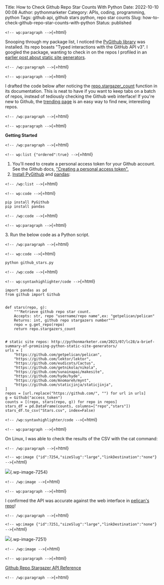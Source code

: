 Title: How to Check Github Repo Star Counts With Python
Date: 2022-10-10 00:08
Author: pythonmarketer
Category: APIs, coding, programming, python
Tags: github api, github stars python, repo star counts
Slug: how-to-check-github-repo-star-counts-with-python
Status: published

`<!-- wp:paragraph -->`{=html}

Snooping through my package list, I noticed the [PyGithub library](https://github.com/PyGithub/PyGithub) was installed. Its repo boasts "Typed interactions with the GitHub API v3". I googled the package, wanting to check in on the repos I profiled in an [earlier post about static site generators](https://pythonmarketer.com/2021/07/28/a-brief-summary-of-promising-python-static-site-generators/).

`<!-- /wp:paragraph -->`{=html}

`<!-- wp:paragraph -->`{=html}

I drafted the code below after noticing the [repo.stargazer_count](https://pygithub.readthedocs.io/en/latest/examples/Repository.html#get-count-of-stars) function in its documentation. This is neat to have if you want to keep tabs on a batch of repos, instead of tediously checking the Github web interface! If you're new to Github, the [trending page](https://github.com/trending) is an easy way to find new, interesting repos.

`<!-- /wp:paragraph -->`{=html}

`<!-- wp:paragraph -->`{=html}

**Getting Started**

`<!-- /wp:paragraph -->`{=html}

`<!-- wp:list {"ordered":true} -->`{=html}

1.  You'll need to create a personal access token for your Github account. See the Github docs, ["Creating a personal access token".](https://docs.github.com/en/authentication/keeping-your-account-and-data-secure/creating-a-personal-access-token)
2.  [Install PyGithub](https://pypi.org/project/PyGithub/) and [pandas](https://pandas.pydata.org/docs/getting_started/index.html):

`<!-- /wp:list -->`{=html}

`<!-- wp:code -->`{=html}

``` wp-block-code
pip install PyGithub
pip install pandas
```

`<!-- /wp:code -->`{=html}

`<!-- wp:paragraph -->`{=html}

3\. Run the below code as a Python script.

`<!-- /wp:paragraph -->`{=html}

`<!-- wp:code -->`{=html}

``` wp-block-code
python github_stars.py
```

`<!-- /wp:code -->`{=html}

`<!-- wp:syntaxhighlighter/code -->`{=html}

``` wp-block-syntaxhighlighter-code
import pandas as pd
from github import Github


def stars(repo, g):
    """Retrieve github repo star count.
    Accepts: str, repo "username/repo name",ex: "getpelican/pelican"
    Returns: int, github repo stargazers number"""
    repo = g.get_repo(repo)
    return repo.stargazers_count


# static site repos: http://pythonmarketer.com/2021/07/lc28/a-brief-summary-of-promising-python-static-site-generators/
urls = [
    "https://github.com/getpelican/pelican",
    "https://github.com/lektor/lektor",
    "https://github.com/eudicots/Cactus",
    "https://github.com/getnikola/nikola",
    "https://github.com/sunainapai/makesite",
    "https://github.com/hyde/hyde",
    "https://github.com/Anomareh/mynt",
    "https://github.com/staticjinja/staticjinja",
]
repos = [url.replace("https://github.com/", "") for url in urls]
g = Github("access_token")
counts = [(repo, stars(repo, g)) for repo in repos]
stars_df = pd.DataFrame(counts, columns=["repo","stars"])
stars_df.to_csv("Stars.csv", index=False)
```

`<!-- /wp:syntaxhighlighter/code -->`{=html}

`<!-- wp:paragraph -->`{=html}

On Linux, I was able to check the results of the CSV with the cat command:

`<!-- /wp:paragraph -->`{=html}

`<!-- wp:image {"id":7254,"sizeSlug":"large","linkDestination":"none"} -->`{=html}

![](https://pythonmarketer.files.wordpress.com/2022/10/check-pelican.png?w=409){.wp-image-7254}

`<!-- /wp:image -->`{=html}

`<!-- wp:paragraph -->`{=html}

I confirmed the API was accurate against the web interface in [pelican's repo](https://github.com/getpelican/pelican)!

`<!-- /wp:paragraph -->`{=html}

`<!-- wp:image {"id":7251,"sizeSlug":"large","linkDestination":"none"} -->`{=html}

![](https://pythonmarketer.files.wordpress.com/2022/10/pelican-stars.png?w=1024){.wp-image-7251}

`<!-- /wp:image -->`{=html}

`<!-- wp:paragraph -->`{=html}

[Github Repo Stargazer API Reference](https://pygithub.readthedocs.io/en/latest/github_objects/Repository.html#github.Repository.Repository.stargazers_count)

`<!-- /wp:paragraph -->`{=html}
